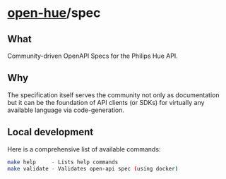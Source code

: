 # [open-hue](https://github.com/open-hue)/spec

## What

Community-driven OpenAPI Specs for the Philips Hue API.

## Why

The specification itself serves the community not only as documentation but it can be the foundation of API clients (or SDKs) for virtually any available language via code-generation.

## Local development

Here is a comprehensive list of available commands:

```sh
make help     - Lists help commands
make validate - Validates open-api spec (using docker)
```
